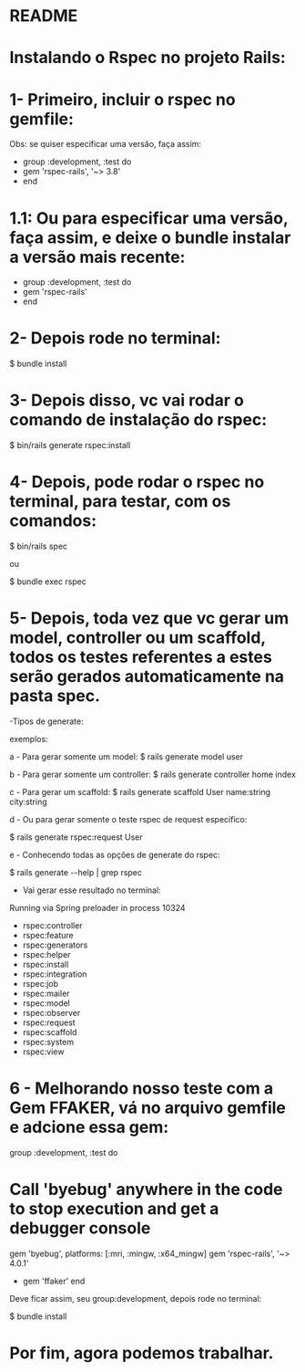 # README

# Instalando o Rspec no projeto Rails:

# 1- Primeiro, incluir o rspec no gemfile:
Obs: se quiser especificar uma versão, faça assim:

- group :development, :test do
- gem 'rspec-rails', '~> 3.8'
- end

# 1.1: Ou para especificar uma versão, faça assim, e deixe o bundle instalar a versão mais recente:

- group :development, :test do
- gem 'rspec-rails'
- end

# 2- Depois rode no terminal:

$ bundle install

# 3- Depois disso, vc vai rodar o comando de instalação do rspec:

$ bin/rails generate rspec:install

# 4- Depois, pode rodar o rspec no terminal, para testar, com os comandos:

$ bin/rails spec

ou 

$ bundle exec rspec

# 5- Depois, toda vez que vc gerar um model, controller ou um scaffold, todos os testes referentes a estes serão gerados automaticamente na pasta spec.

-Tipos de generate:

exemplos:

a - Para gerar somente um model:
$ rails generate model user

b - Para gerar somente um controller:
$ rails generate controller home index

c - Para gerar um scaffold:
$ rails generate scaffold User name:string city:string

d - Ou para gerar somente o teste rspec de request especifico:

$ rails generate rspec:request User

e - Conhecendo todas as opções de generate do rspec:

$ rails generate --help | grep rspec

- Vai gerar esse resultado no terminal:

Running via Spring preloader in process 10324
  - rspec:controller
  - rspec:feature
  - rspec:generators
  - rspec:helper
  - rspec:install
  - rspec:integration
  - rspec:job
  - rspec:mailer
  - rspec:model
  - rspec:observer
  - rspec:request
  - rspec:scaffold
  - rspec:system
  - rspec:view
  
  # 6 - Melhorando nosso teste com a Gem FFAKER, vá no arquivo gemfile e adcione essa gem:
  
  group :development, :test do
  # Call 'byebug' anywhere in the code to stop execution and get a debugger console
  gem 'byebug', platforms: [:mri, :mingw, :x64_mingw]
  gem 'rspec-rails', '~> 4.0.1'
  - gem 'ffaker'
end

Deve ficar assim, seu group:development, depois rode no terminal:

$ bundle install
  
  
  # Por fim, agora podemos trabalhar.

